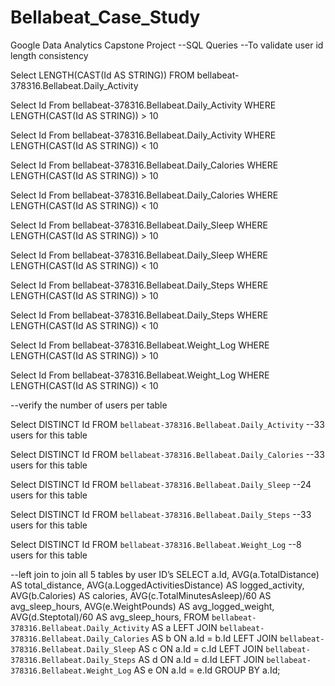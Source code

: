 # Bellabeat_Case_Study
Google Data Analytics Capstone Project
--SQL Queries 
--To validate user id length consistency 

Select LENGTH(CAST(Id AS STRING)) 
FROM bellabeat-378316.Bellabeat.Daily_Activity

Select 
Id
From bellabeat-378316.Bellabeat.Daily_Activity
WHERE LENGTH(CAST(Id AS STRING)) > 10

Select
 Id
From bellabeat-378316.Bellabeat.Daily_Activity
WHERE LENGTH(CAST(Id AS STRING)) < 10

Select
 Id
From bellabeat-378316.Bellabeat.Daily_Calories
WHERE LENGTH(CAST(Id AS STRING)) > 10

Select
 Id
From bellabeat-378316.Bellabeat.Daily_Calories
WHERE LENGTH(CAST(Id AS STRING)) < 10

Select
 Id
From bellabeat-378316.Bellabeat.Daily_Sleep
WHERE LENGTH(CAST(Id AS STRING)) > 10

Select
 Id
From bellabeat-378316.Bellabeat.Daily_Sleep
WHERE LENGTH(CAST(Id AS STRING)) < 10

Select
 Id
From bellabeat-378316.Bellabeat.Daily_Steps
WHERE LENGTH(CAST(Id AS STRING)) > 10

Select
 Id
From bellabeat-378316.Bellabeat.Daily_Steps
WHERE LENGTH(CAST(Id AS STRING)) < 10

Select
 Id
From bellabeat-378316.Bellabeat.Weight_Log
WHERE LENGTH(CAST(Id AS STRING)) > 10

Select
 Id
From bellabeat-378316.Bellabeat.Weight_Log
WHERE LENGTH(CAST(Id AS STRING)) < 10

--verify the number of users per table

Select
DISTINCT Id
FROM `bellabeat-378316.Bellabeat.Daily_Activity`
--33 users for this table

Select
DISTINCT Id
FROM `bellabeat-378316.Bellabeat.Daily_Calories`
--33 users for this table

Select
DISTINCT Id
FROM `bellabeat-378316.Bellabeat.Daily_Sleep`
--24 users for this table

Select
DISTINCT Id
FROM `bellabeat-378316.Bellabeat.Daily_Steps`
--33 users for this table

Select
DISTINCT Id
FROM `bellabeat-378316.Bellabeat.Weight_Log`
--8 users for this table

--left join to join all 5 tables by user ID’s
SELECT a.Id, AVG(a.TotalDistance) AS total_distance,
AVG(a.LoggedActivitiesDistance) AS logged_activity,
AVG(b.Calories) AS calories,
AVG(c.TotalMinutesAsleep)/60 AS avg_sleep_hours,
AVG(e.WeightPounds) AS avg_logged_weight,
AVG(d.Steptotal)/60 AS avg_sleep_hours,
FROM `bellabeat-378316.Bellabeat.Daily_Activity`
AS a LEFT JOIN `bellabeat-378316.Bellabeat.Daily_Calories`
 AS b ON a.Id = b.Id
 LEFT JOIN `bellabeat-378316.Bellabeat.Daily_Sleep`
 AS c ON a.Id = c.Id
 LEFT JOIN `bellabeat-378316.Bellabeat.Daily_Steps`
 AS d ON a.Id = d.Id
 LEFT JOIN `bellabeat-378316.Bellabeat.Weight_Log`
 AS e ON a.Id = e.Id
 GROUP BY a.Id;




